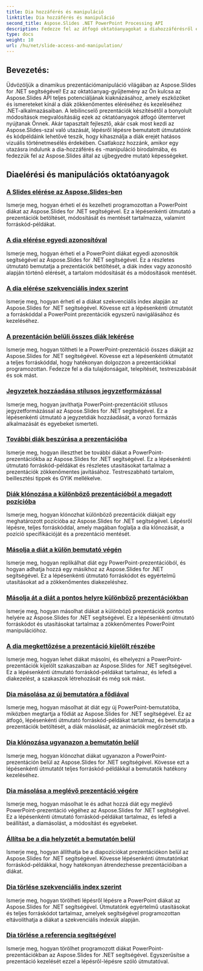 ```yaml
---
title: Dia hozzáférés és manipuláció
linktitle: Dia hozzáférés és manipuláció
second_title: Aspose.Slides .NET PowerPoint Processing API
description: Fedezze fel az átfogó oktatóanyagokat a diahozzáférésről és a diakezelésről az Aspose.Slides for .NET használatával. Tanuljon meg prezentációkat programozottan létrehozni, módosítani és javítani.
type: docs
weight: 10
url: /hu/net/slide-access-and-manipulation/
---
```

## Bevezetés:

Üdvözöljük a dinamikus prezentációmanipuláció világában az Aspose.Slides for .NET segítségével! Ez az oktatóanyag-gyűjtemény az Ön kulcsa az Aspose.Slides API teljes potenciáljának kiaknázásához, amely eszközöket és ismereteket kínál a diák zökkenőmentes eléréséhez és kezeléséhez .NET-alkalmazásaiban. A lebilincselő prezentációk készítésétől a bonyolult módosítások megvalósításáig ezek az oktatóanyagok átfogó ütemtervet nyújtanak Önnek. Akár tapasztalt fejlesztő, akár csak most kezdi az Aspose.Slides-szal való utazását, lépésről lépésre bemutatott útmutatóink és kódpéldáink lehetővé teszik, hogy kihasználja a diák erejét hatásos vizuális történetmesélés érdekében. Csatlakozz hozzánk, amikor egy utazásra indulunk a dia-hozzáférés és -manipuláció birodalmába, és fedezzük fel az Aspose.Slides által az ujjbegyedre mutató képességeket.

## Diaelérési és manipulációs oktatóanyagok
### [A Slides elérése az Aspose.Slides-ben](./accessing-slides/)
Ismerje meg, hogyan érheti el és kezelheti programozottan a PowerPoint diákat az Aspose.Slides for .NET segítségével. Ez a lépésenkénti útmutató a prezentációk betöltését, módosítását és mentését tartalmazza, valamint forráskód-példákat.
### [A dia elérése egyedi azonosítóval](./access-slide-by-id/)
Ismerje meg, hogyan érheti el a PowerPoint diákat egyedi azonosítók segítségével az Aspose.Slides for .NET segítségével. Ez a részletes útmutató bemutatja a prezentációk betöltését, a diák index vagy azonosító alapján történő elérését, a tartalom módosítását és a módosítások mentését.
### [A dia elérése szekvenciális index szerint](./access-slide-by-index/)
Ismerje meg, hogyan érheti el a diákat szekvenciális index alapján az Aspose.Slides for .NET segítségével. Kövesse ezt a lépésenkénti útmutatót a forráskóddal a PowerPoint prezentációk egyszerű navigálásához és kezeléséhez.
### [A prezentáción belüli összes diák lekérése](./access-all-slides/)
Ismerje meg, hogyan töltheti le a PowerPoint-prezentáció összes diákját az Aspose.Slides for .NET segítségével. Kövesse ezt a lépésenkénti útmutatót a teljes forráskóddal, hogy hatékonyan dolgozzon a prezentációkkal programozottan. Fedezze fel a dia tulajdonságait, telepítését, testreszabását és sok mást.
### [Jegyzetek hozzáadása stílusos jegyzetformázással](./add-notes-slide-with-notes-style/)
Ismerje meg, hogyan javíthatja PowerPoint-prezentációit stílusos jegyzetformázással az Aspose.Slides for .NET segítségével. Ez a lépésenkénti útmutató a jegyzetdiák hozzáadását, a vonzó formázás alkalmazását és egyebeket ismerteti.
### [További diák beszúrása a prezentációba](./add-slides/)
Ismerje meg, hogyan illeszthet be további diákat a PowerPoint-prezentációkba az Aspose.Slides for .NET segítségével. Ez a lépésenkénti útmutató forráskód-példákat és részletes utasításokat tartalmaz a prezentációk zökkenőmentes javításához. Testreszabható tartalom, beillesztési tippek és GYIK mellékelve.
### [Diák klónozása a különböző prezentációból a megadott pozícióba](./clone-slide-from-another-presentation-specified-position/)
Ismerje meg, hogyan klónozhat különböző prezentációk diákjait egy meghatározott pozícióba az Aspose.Slides for .NET segítségével. Lépésről lépésre, teljes forráskóddal, amely magában foglalja a dia klónozását, a pozíció specifikációját és a prezentáció mentését.
### [Másolja a diát a külön bemutató végén](./clone-slide-end-of-another-presentation/)
Ismerje meg, hogyan replikálhat diát egy PowerPoint-prezentációból, és hogyan adhatja hozzá egy másikhoz az Aspose.Slides for .NET segítségével. Ez a lépésenkénti útmutató forráskódot és egyértelmű utasításokat ad a zökkenőmentes diakezeléshez.
### [Másolja át a diát a pontos helyre különböző prezentációkban](./clone-slide-to-specific-position-in-another-presentation/)
Ismerje meg, hogyan másolhat diákat a különböző prezentációk pontos helyére az Aspose.Slides for .NET segítségével. Ez a lépésenkénti útmutató forráskódot és utasításokat tartalmaz a zökkenőmentes PowerPoint manipulációhoz.
### [A dia megkettőzése a prezentáció kijelölt részébe](./clone-slide-into-specified-section/)
Ismerje meg, hogyan lehet diákat másolni, és elhelyezni a PowerPoint-prezentációk kijelölt szakaszaiban az Aspose.Slides for .NET segítségével. Ez a lépésenkénti útmutató forráskód-példákat tartalmaz, és lefedi a diakezelést, a szakaszok létrehozását és még sok mást.
### [Dia másolása az új bemutatóra a fődiával](./clone-slide-to-another-presentation-with-master/)
Ismerje meg, hogyan másolhat át diát egy új PowerPoint-bemutatóba, miközben megtartja a fődiát az Aspose.Slides for .NET segítségével. Ez az átfogó, lépésenkénti útmutató forráskód-példákat tartalmaz, és bemutatja a prezentációk betöltését, a diák másolását, az animációk megőrzését stb.
### [Dia klónozása ugyanazon a bemutatón belül](./clone-slide-within-same-presentation/)
Ismerje meg, hogyan klónozhat diákat ugyanazon a PowerPoint-prezentáción belül az Aspose.Slides for .NET segítségével. Kövesse ezt a lépésenkénti útmutatót teljes forráskód-példákkal a bemutatók hatékony kezeléséhez.
### [Dia másolása a meglévő prezentáció végére](./clone-slide-within-same-presentation-to-end/)
Ismerje meg, hogyan másolhat le és adhat hozzá diát egy meglévő PowerPoint-prezentáció végéhez az Aspose.Slides for .NET segítségével. Ez a lépésenkénti útmutató forráskód-példákat tartalmaz, és lefedi a beállítást, a diamásolást, a módosítást és egyebeket.
### [Állítsa be a dia helyzetét a bemutatón belül](./change-slide-position/)
Ismerje meg, hogyan állíthatja be a diapozíciókat prezentációkon belül az Aspose.Slides for .NET segítségével. Kövesse lépésenkénti útmutatónkat forráskód-példákkal, hogy hatékonyan átrendezhesse prezentációiban a diákat.
### [Dia törlése szekvenciális index szerint](./remove-slide-using-index/)
Ismerje meg, hogyan törölheti lépésről lépésre a PowerPoint diákat az Aspose.Slides for .NET segítségével. Útmutatónk egyértelmű utasításokat és teljes forráskódot tartalmaz, amelyek segítségével programozottan eltávolíthatja a diákat a szekvenciális indexük alapján.
### [Dia törlése a referencia segítségével](./remove-slide-using-reference/)
Ismerje meg, hogyan törölhet programozott diákat PowerPoint-prezentációkban az Aspose.Slides for .NET segítségével. Egyszerűsítse a prezentáció kezelését ezzel a lépésről-lépésre szóló útmutatóval.
